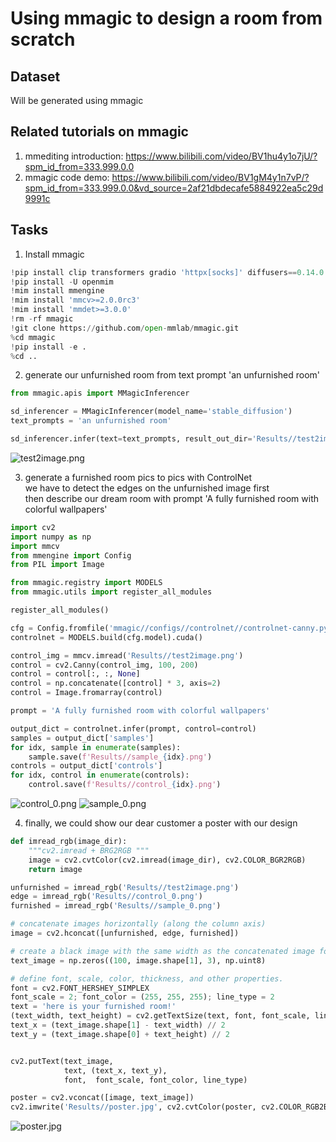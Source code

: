 # Using mmagic to design a room from scratch

## Dataset
Will be generated using mmagic

## Related tutorials on mmagic
1. mmediting introduction: https://www.bilibili.com/video/BV1hu4y1o7jU/?spm_id_from=333.999.0.0
2. mmagic code demo: https://www.bilibili.com/video/BV1gM4y1n7vP/?spm_id_from=333.999.0.0&vd_source=2af21dbdecafe5884922ea5c29d9991c


## Tasks
1. Install mmagic
```python
!pip install clip transformers gradio 'httpx[socks]' diffusers==0.14.0
!pip install -U openmim
!mim install mmengine
!mim install 'mmcv>=2.0.0rc3'
!mim install 'mmdet>=3.0.0'
!rm -rf mmagic
!git clone https://github.com/open-mmlab/mmagic.git
%cd mmagic
!pip install -e .
%cd ..
```

2. generate our unfurnished room from text prompt 'an unfurnished room'
```python
from mmagic.apis import MMagicInferencer

sd_inferencer = MMagicInferencer(model_name='stable_diffusion')
text_prompts = 'an unfurnished room'

sd_inferencer.infer(text=text_prompts, result_out_dir='Results//test2image.png')
```
![test2image.png](https://github.com/Alias-z/mmcamp2023/blob/main/Assignment5/Results/test2image.png)


3. generate a furnished room pics to pics with ControlNet 
<br> we have to detect the edges on the unfurnished image first
<br> then describe our dream room with prompt 'A fully furnished room with colorful wallpapers'
```python
import cv2
import numpy as np
import mmcv
from mmengine import Config
from PIL import Image

from mmagic.registry import MODELS
from mmagic.utils import register_all_modules

register_all_modules()

cfg = Config.fromfile('mmagic//configs//controlnet//controlnet-canny.py')
controlnet = MODELS.build(cfg.model).cuda()

control_img = mmcv.imread('Results//test2image.png')
control = cv2.Canny(control_img, 100, 200)
control = control[:, :, None]
control = np.concatenate([control] * 3, axis=2)
control = Image.fromarray(control)

prompt = 'A fully furnished room with colorful wallpapers'

output_dict = controlnet.infer(prompt, control=control)
samples = output_dict['samples']
for idx, sample in enumerate(samples):
    sample.save(f'Results//sample_{idx}.png')
controls = output_dict['controls']
for idx, control in enumerate(controls):
    control.save(f'Results//control_{idx}.png')
```
![control_0.png](https://github.com/Alias-z/mmcamp2023/blob/main/Assignment5/Results/control_0.png)
![sample_0.png](https://github.com/Alias-z/mmcamp2023/blob/main/Assignment5/Results/sample_0.png)

4. finally, we could show our dear customer a poster with our design
```python
def imread_rgb(image_dir):
    """cv2.imread + BRG2RGB """
    image = cv2.cvtColor(cv2.imread(image_dir), cv2.COLOR_BGR2RGB)
    return image

unfurnished = imread_rgb('Results//test2image.png')
edge = imread_rgb('Results//control_0.png')
furnished = imread_rgb('Results//sample_0.png')

# concatenate images horizontally (along the column axis)
image = cv2.hconcat([unfurnished, edge, furnished])

# create a black image with the same width as the concatenated image for writing text
text_image = np.zeros((100, image.shape[1], 3), np.uint8)

# define font, scale, color, thickness, and other properties.
font = cv2.FONT_HERSHEY_SIMPLEX
font_scale = 2; font_color = (255, 255, 255); line_type = 2
text = 'here is your furnished room!'
(text_width, text_height) = cv2.getTextSize(text, font, font_scale, line_type)[0]
text_x = (text_image.shape[1] - text_width) // 2
text_y = (text_image.shape[0] + text_height) // 2


cv2.putText(text_image, 
            text, (text_x, text_y),
            font,  font_scale, font_color, line_type)

poster = cv2.vconcat([image, text_image])
cv2.imwrite('Results//poster.jpg', cv2.cvtColor(poster, cv2.COLOR_RGB2BGR))
```
![poster.jpg](https://github.com/Alias-z/mmcamp2023/blob/main/Assignment5/Results/poster.jpg)

